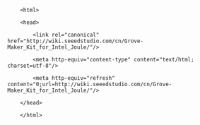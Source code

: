 <!DOCTYPE html>
        <html>
        <head>
            <link rel="canonical" href="http://wiki.seeedstudio.com/cn/Grove-Maker_Kit_for_Intel_Joule/"/>
            <meta http-equiv="content-type" content="text/html; charset=utf-8"/>
            <meta http-equiv="refresh" content="0;url=http://wiki.seeedstudio.com/cn/Grove-Maker_Kit_for_Intel_Joule/"/>
        </head>
        </html>